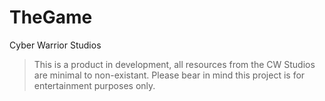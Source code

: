 # TheGame #
Cyber Warrior Studios

>This is a product in development, all resources from the CW Studios are minimal to non-existant. 
>Please bear in mind this project is for entertainment purposes only.
